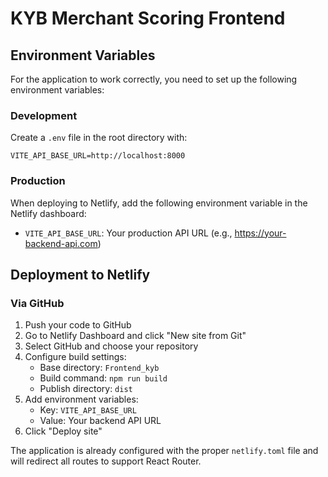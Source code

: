 # KYB Merchant Scoring Frontend

## Environment Variables

For the application to work correctly, you need to set up the following environment variables:

### Development

Create a `.env` file in the root directory with:

```
VITE_API_BASE_URL=http://localhost:8000
```

### Production

When deploying to Netlify, add the following environment variable in the Netlify dashboard:

- `VITE_API_BASE_URL`: Your production API URL (e.g., https://your-backend-api.com)

## Deployment to Netlify

### Via GitHub

1. Push your code to GitHub
2. Go to Netlify Dashboard and click "New site from Git"
3. Select GitHub and choose your repository
4. Configure build settings:
   - Base directory: `Frontend_kyb`
   - Build command: `npm run build`
   - Publish directory: `dist`
5. Add environment variables:
   - Key: `VITE_API_BASE_URL`
   - Value: Your backend API URL
6. Click "Deploy site"

The application is already configured with the proper `netlify.toml` file and will redirect all routes to support React Router. 